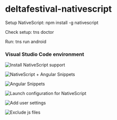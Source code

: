 # deltafestival-nativescript

Setup NativeScript: npm install -g nativescript

Check setup: tns doctor

Run: tns run android

### Visual Studio Code environment
![Install NativeScript support](https://sophiadigitalart.com/wp-content/uploads/2019/04/vscodeextension1.jpg)

![NativeScript + Angular Snippets](https://sophiadigitalart.com/wp-content/uploads/2019/04/vscodeextension2.jpg)

![Angular Snippets](https://sophiadigitalart.com/wp-content/uploads/2019/04/vscodeextension3.jpg)

![Launch configuration for NativeScript](https://sophiadigitalart.com/wp-content/uploads/2019/04/vscodelaunch.jpg)

![Add user settings](https://sophiadigitalart.com/wp-content/uploads/2019/04/vscodesettings1.jpg)

![Exclude js files](https://sophiadigitalart.com/wp-content/uploads/2019/04/vscodesettings2.jpg)